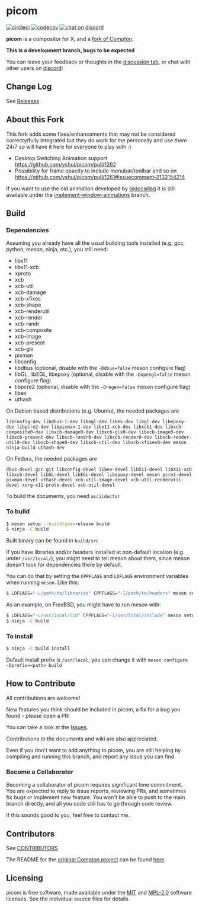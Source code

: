 picom
=====

[![circleci](https://circleci.com/gh/yshui/picom.svg?style=shield)](https://circleci.com/gh/yshui/picom)
[![codecov](https://codecov.io/gh/yshui/picom/branch/next/graph/badge.svg?token=NRSegi0Gze)](https://codecov.io/gh/yshui/picom)
[![chat on discord](https://img.shields.io/discord/1106224720833159198?logo=discord)](https://discord.gg/SY5JJzPgME)

__picom__ is a compositor for X, and a [fork of Compton](History.md).

**This is a development branch, bugs to be expected**

You can leave your feedback or thoughts in the [discussion tab](https://github.com/yshui/picom/discussions), or chat with other users on [discord](https://discord.gg/SY5JJzPgME)!

## Change Log

See [Releases](https://github.com/yshui/picom/releases)

## About this Fork

This fork adds some fixes/enhancements that may not be considered correcty/fully integrated but they do work for me personally and use them 24/7 so will have it here for everyone to play with :)

* Desktop Switching Animation support https://github.com/yshui/picom/pull/1262
* Possibility for frame opacity to include menubar/toolbar and so on https://github.com/yshui/picom/pull/1261#issuecomment-2132154214

If you want to use the old animation developed by [@dccsillag](https://github.com/dccsillag/picom) it is still available under the [implement-window-animations](https://github.com/pijulius/picom/tree/implement-window-animations) branch.

## Build

### Dependencies

Assuming you already have all the usual building tools installed (e.g. gcc, python, meson, ninja, etc.), you still need:

* libx11
* libx11-xcb
* xproto
* xcb
* xcb-util
* xcb-damage
* xcb-xfixes
* xcb-shape
* xcb-renderutil
* xcb-render
* xcb-randr
* xcb-composite
* xcb-image
* xcb-present
* xcb-glx
* pixman
* libconfig
* libdbus (optional, disable with the `-Ddbus=false` meson configure flag)
* libGL, libEGL, libepoxy (optional, disable with the `-Dopengl=false` meson configure flag)
* libpcre2 (optional, disable with the `-Dregex=false` meson configure flag)
* libev
* uthash

On Debian based distributions (e.g. Ubuntu), the needed packages are

```
libconfig-dev libdbus-1-dev libegl-dev libev-dev libgl-dev libepoxy-dev libpcre2-dev libpixman-1-dev libx11-xcb-dev libxcb1-dev libxcb-composite0-dev libxcb-damage0-dev libxcb-glx0-dev libxcb-image0-dev libxcb-present-dev libxcb-randr0-dev libxcb-render0-dev libxcb-render-util0-dev libxcb-shape0-dev libxcb-util-dev libxcb-xfixes0-dev meson ninja-build uthash-dev
```

On Fedora, the needed packages are

```
dbus-devel gcc git libconfig-devel libev-devel libX11-devel libX11-xcb libxcb-devel libGL-devel libEGL-devel libepoxy-devel meson pcre2-devel pixman-devel uthash-devel xcb-util-image-devel xcb-util-renderutil-devel xorg-x11-proto-devel xcb-util-devel
```

To build the documents, you need `asciidoctor`

### To build

```bash
$ meson setup --buildtype=release build
$ ninja -C build
```

Built binary can be found in `build/src`

If you have libraries and/or headers installed at non-default location (e.g. under `/usr/local/`), you might need to tell meson about them, since meson doesn't look for dependencies there by default.

You can do that by setting the `CPPFLAGS` and `LDFLAGS` environment variables when running `meson`. Like this:

```bash
$ LDFLAGS="-L/path/to/libraries" CPPFLAGS="-I/path/to/headers" meson setup --buildtype=release build
```

As an example, on FreeBSD, you might have to run meson with:
```bash
$ LDFLAGS="-L/usr/local/lib" CPPFLAGS="-I/usr/local/include" meson setup --buildtype=release build
$ ninja -C build
```

### To install

``` bash
$ ninja -C build install
```

Default install prefix is `/usr/local`, you can change it with `meson configure -Dprefix=<path> build`

## How to Contribute

All contributions are welcome!

New features you think should be included in picom, a fix for a bug you found - please open a PR!

You can take a look at the [Issues](https://github.com/yshui/picom/issues).

Contributions to the documents and wiki are also appreciated.

Even if you don't want to add anything to picom, you are still helping by compiling and running this branch, and report any issue you can find.

### Become a Collaborator

Becoming a collaborator of picom requires significant time commitment. You are expected to reply to issue reports, reviewing PRs, and sometimes fix bugs or implement new feature. You won't be able to push to the main branch directly, and all you code still has to go through code review.

If this sounds good to you, feel free to contact me.

## Contributors

See [CONTRIBUTORS](CONTRIBUTORS)

The README for the [original Compton project](https://github.com/chjj/compton/) can be found [here](History.md#Compton).

## Licensing

picom is free software, made available under the [MIT](LICENSES/MIT) and [MPL-2.0](LICENSES/MPL-2.0) software
licenses. See the individual source files for details.
